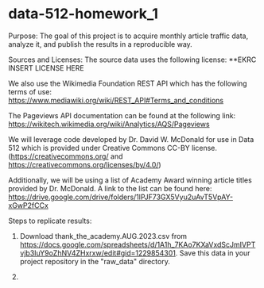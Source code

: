# data-512-homework_1
Purpose:
The goal of this project is to acquire monthly article traffic data, analyze it, and publish the  results in a reproducible way.

Sources and Licenses:
The source data uses the following license:
**EKRC INSERT LICENSE HERE

We also use the Wikimedia Foundation REST API which has the following
terms of use:
https://www.mediawiki.org/wiki/REST_API#Terms_and_conditions

The Pageviews API documentation can be found at the following link:
https://wikitech.wikimedia.org/wiki/Analytics/AQS/Pageviews

We will leverage code developed by Dr. David W. McDonald for use in Data 512  which is provided under Creative Commons CC-BY license. (https://creativecommons.org/ and https://creativecommons.org/licenses/by/4.0/)

Additionally, we will be using a list of Academy Award winning article titles provided by Dr. McDonald. A link to the list can be found here: https://drive.google.com/drive/folders/1lPJF73GX5Vyu2uAvT5VpAY-xGwP2fCCx

Steps to replicate results:
1. Download thank_the_academy.AUG.2023.csv from https://docs.google.com/spreadsheets/d/1A1h_7KAo7KXaVxdScJmIVPTvjb3IuY9oZhNV4ZHxrxw/edit#gid=1229854301. Save this data in your project repository in the "raw_data" directory.

2. 
